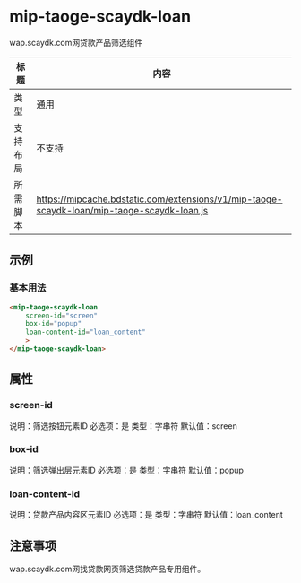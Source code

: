# mip-taoge-scaydk-loan

wap.scaydk.com网贷款产品筛选组件

标题|内容
----|----
类型|通用
支持布局|不支持
所需脚本|https://mipcache.bdstatic.com/extensions/v1/mip-taoge-scaydk-loan/mip-taoge-scaydk-loan.js

## 示例

### 基本用法
```html
<mip-taoge-scaydk-loan
    screen-id="screen"
    box-id="popup"
    loan-content-id="loan_content" 
    >
</mip-taoge-scaydk-loan>
```

## 属性

### screen-id

说明：筛选按钮元素ID
必选项：是
类型：字串符
默认值：screen

### box-id

说明：筛选弹出层元素ID
必选项：是
类型：字串符
默认值：popup

### loan-content-id

说明：贷款产品内容区元素ID
必选项：是
类型：字串符
默认值：loan_content

## 注意事项

wap.scaydk.com网找贷款网页筛选贷款产品专用组件。
